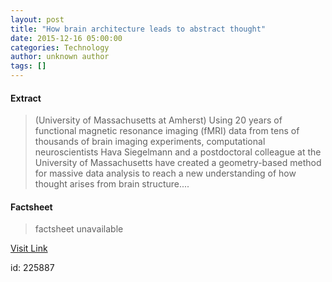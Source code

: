 ```yaml
---
layout: post
title: "How brain architecture leads to abstract thought"
date: 2015-12-16 05:00:00
categories: Technology
author: unknown author
tags: []
---
```



#### Extract
>(University of Massachusetts at Amherst) Using 20 years of functional magnetic resonance imaging (fMRI) data from tens of thousands of brain imaging experiments, computational neuroscientists Hava Siegelmann and a postdoctoral colleague at the University of Massachusetts have created a geometry-based method for massive data analysis to reach a new understanding of how thought arises from brain structure....

#### Factsheet
>factsheet unavailable

[Visit Link](http://www.eurekalert.org/pub_releases/2015-12/uoma-hba121615.php)

id:  225887


